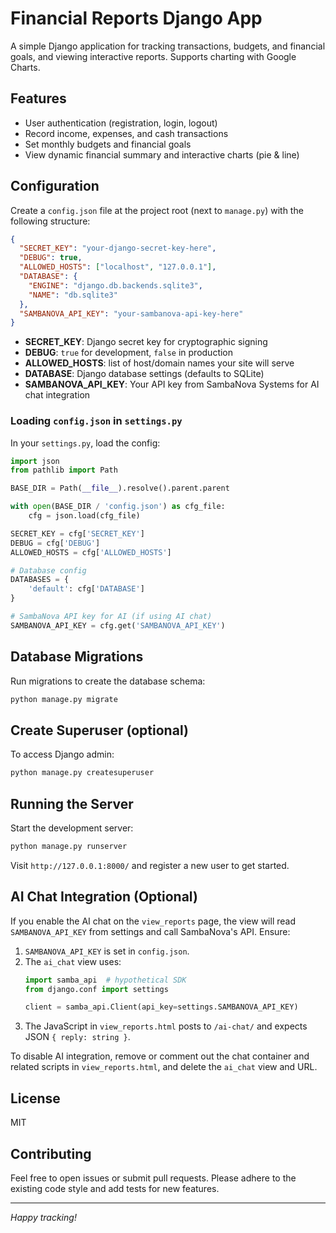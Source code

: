 # Financial Reports Django App

A simple Django application for tracking transactions, budgets, and financial goals, and viewing interactive reports. Supports charting with Google Charts.

## Features
- User authentication (registration, login, logout)
- Record income, expenses, and cash transactions
- Set monthly budgets and financial goals
- View dynamic financial summary and interactive charts (pie & line)

## Configuration
Create a `config.json` file at the project root (next to `manage.py`) with the following structure:

```json
{
  "SECRET_KEY": "your-django-secret-key-here",
  "DEBUG": true,
  "ALLOWED_HOSTS": ["localhost", "127.0.0.1"],
  "DATABASE": {
    "ENGINE": "django.db.backends.sqlite3",
    "NAME": "db.sqlite3"
  },
  "SAMBANOVA_API_KEY": "your-sambanova-api-key-here"
}
```

- **SECRET_KEY**: Django secret key for cryptographic signing
- **DEBUG**: `true` for development, `false` in production
- **ALLOWED_HOSTS**: list of host/domain names your site will serve
- **DATABASE**: Django database settings (defaults to SQLite)
- **SAMBANOVA_API_KEY**: Your API key from SambaNova Systems for AI chat integration

### Loading `config.json` in `settings.py`
In your `settings.py`, load the config:

```python
import json
from pathlib import Path

BASE_DIR = Path(__file__).resolve().parent.parent

with open(BASE_DIR / 'config.json') as cfg_file:
    cfg = json.load(cfg_file)

SECRET_KEY = cfg['SECRET_KEY']
DEBUG = cfg['DEBUG']
ALLOWED_HOSTS = cfg['ALLOWED_HOSTS']

# Database config
DATABASES = {
    'default': cfg['DATABASE']
}

# SambaNova API key for AI (if using AI chat)
SAMBANOVA_API_KEY = cfg.get('SAMBANOVA_API_KEY')
```

## Database Migrations
Run migrations to create the database schema:

```bash
python manage.py migrate
```

## Create Superuser (optional)
To access Django admin:

```bash
python manage.py createsuperuser
```

## Running the Server
Start the development server:

```bash
python manage.py runserver
```

Visit `http://127.0.0.1:8000/` and register a new user to get started.

## AI Chat Integration (Optional)
If you enable the AI chat on the `view_reports` page, the view will read `SAMBANOVA_API_KEY` from settings and call SambaNova's API. Ensure:

1. `SAMBANOVA_API_KEY` is set in `config.json`.
2. The `ai_chat` view uses:
   ```python
   import samba_api  # hypothetical SDK
   from django.conf import settings

   client = samba_api.Client(api_key=settings.SAMBANOVA_API_KEY)
   ```
3. The JavaScript in `view_reports.html` posts to `/ai-chat/` and expects JSON `{ reply: string }`.

To disable AI integration, remove or comment out the chat container and related scripts in `view_reports.html`, and delete the `ai_chat` view and URL.

## License
MIT

## Contributing
Feel free to open issues or submit pull requests. Please adhere to the existing code style and add tests for new features.

---

*Happy tracking!*


